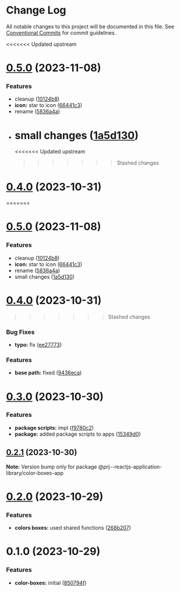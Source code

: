 # Change Log

All notable changes to this project will be documented in this file.
See [Conventional Commits](https://conventionalcommits.org) for commit guidelines.

<<<<<<< Updated upstream

# [0.5.0](https://github.com/paulAlexSerban/prj--reactjs-component-lib/compare/@prj--reactjs-component-lib/color-boxes-app@0.4.0...@prj--reactjs-component-lib/color-boxes-app@0.5.0) (2023-11-08)

### Features

-   cleanup ([10124b8](https://github.com/paulAlexSerban/prj--reactjs-component-lib/commit/10124b85d9260ac3c1f12243dfd224e15f2ff101))
-   **icon:** star to icon ([66441c3](https://github.com/paulAlexSerban/prj--reactjs-component-lib/commit/66441c346c41da6de5139894558be64060a0206c))
-   rename ([5836a4a](https://github.com/paulAlexSerban/prj--reactjs-component-lib/commit/5836a4a438310a321ee9024971f3d58e9d2bb23c))
-   # small changes ([1a5d130](https://github.com/paulAlexSerban/prj--reactjs-component-lib/commit/1a5d13041cf20d26020764e5df258eec0a23dc3f))
    <<<<<<< Updated upstream
    > > > > > > > Stashed changes

# [0.4.0](https://github.com/paulAlexSerban/prj--reactjs-component-lib/compare/@prj--reactjs-component-lib/color-boxes-app@0.3.0...@prj--reactjs-component-lib/color-boxes-app@0.4.0) (2023-10-31)

=======

# [0.5.0](https://github.com/paulAlexSerban/prj--reactjs-application-library/compare/@prj--reactjs-application-library/color-boxes-app@0.4.0...@prj--reactjs-application-library/color-boxes-app@0.5.0) (2023-11-08)

### Features

-   cleanup ([10124b8](https://github.com/paulAlexSerban/prj--reactjs-application-library/commit/10124b85d9260ac3c1f12243dfd224e15f2ff101))
-   **icon:** star to icon ([66441c3](https://github.com/paulAlexSerban/prj--reactjs-application-library/commit/66441c346c41da6de5139894558be64060a0206c))
-   rename ([5836a4a](https://github.com/paulAlexSerban/prj--reactjs-application-library/commit/5836a4a438310a321ee9024971f3d58e9d2bb23c))
-   small changes ([1a5d130](https://github.com/paulAlexSerban/prj--reactjs-application-library/commit/1a5d13041cf20d26020764e5df258eec0a23dc3f))

# [0.4.0](https://github.com/paulAlexSerban/prj--reactjs-application-library/compare/@prj--reactjs-application-library/color-boxes-app@0.3.0...@prj--reactjs-application-library/color-boxes-app@0.4.0) (2023-10-31)

> > > > > > > Stashed changes

### Bug Fixes

-   **typo:** fix ([ee27773](https://github.com/paulAlexSerban/prj--reactjs-application-library/commit/ee27773d297f6e7b332133693b4ea252f3fbeeff))

### Features

-   **base path:** fixed ([9436eca](https://github.com/paulAlexSerban/prj--reactjs-application-library/commit/9436ecafd5addb266153737a53f95922733b9a63))

# [0.3.0](https://github.com/paulAlexSerban/prj--reactjs-application-library/compare/@prj--reactjs-application-library/color-boxes-app@0.2.1...@prj--reactjs-application-library/color-boxes-app@0.3.0) (2023-10-30)

### Features

-   **package scripts:** impl ([f9780c2](https://github.com/paulAlexSerban/prj--reactjs-application-library/commit/f9780c2896d185c8adf83f5af0782939e799b430))
-   **package:** added package scripts to apps ([15349d0](https://github.com/paulAlexSerban/prj--reactjs-application-library/commit/15349d0e3d3eac4222a99a42b28d4d67b764557f))

## [0.2.1](https://github.com/paulAlexSerban/prj--reactjs-application-library/compare/@prj--reactjs-application-library/color-boxes-app@0.2.0...@prj--reactjs-application-library/color-boxes-app@0.2.1) (2023-10-30)

**Note:** Version bump only for package @prj--reactjs-application-library/color-boxes-app

# [0.2.0](https://github.com/paulAlexSerban/prj--reactjs-application-library/compare/@prj--reactjs-application-library/color-boxes-app@0.1.0...@prj--reactjs-application-library/color-boxes-app@0.2.0) (2023-10-29)

### Features

-   **colors boxes:** used shared functions ([268b207](https://github.com/paulAlexSerban/prj--reactjs-application-library/commit/268b2070e63daf3edfe30418dff6a7964921607e))

# 0.1.0 (2023-10-29)

### Features

-   **color-boxes:** initial ([850794f](https://github.com/paulAlexSerban/prj--reactjs-application-library/commit/850794f60ef180d0d9f12935ee68ea06b8f1356c))
